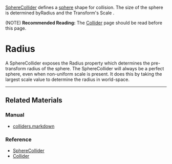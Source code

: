 [SphereCollider](https://github.com/PlasmaEngine/PlasmaDocs/blob/master/code_reference/class_reference/spherecollider.markdown) defines a [sphere](https://en.wikipedia.org/wiki/Sphere ) shape for collision. The size of the sphere is determined byRadius  and the Transform's Scale .

(NOTE) **Recommended Reading:** The [Collider](https://plasmaengine.github.io/PlasmaDocs/Manual/plasmamanual/physics/colliders.markdown) page should be read before this page.

 #  Radius
A SphereCollider exposes the Radius  property which determines the pre-transform radius of the sphere. The SphereCollider will always be a perfect sphere, even when non-uniform scale is present. It does this by taking the largest scale value to determine the radius in world-space.

---
 ##  Related Materials
 ###  Manual
- [colliders.markdown](https://plasmaengine.github.io/PlasmaDocs/Manual/plasmamanual/physics/colliders.markdown)

 ###  Reference
- [SphereCollider](https://github.com/PlasmaEngine/PlasmaDocs/blob/master/code_reference/class_reference/spherecollider.markdown)
- [Collider](https://github.com/PlasmaEngine/PlasmaDocs/blob/master/code_reference/class_reference/collider.markdown) 

 